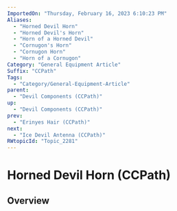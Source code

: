 ```yaml
---
ImportedOn: "Thursday, February 16, 2023 6:10:23 PM"
Aliases:
  - "Horned Devil Horn"
  - "Horned Devil's Horn"
  - "Horn of a Horned Devil"
  - "Cornugon's Horn"
  - "Cornugon Horn"
  - "Horn of a Cornugon"
Category: "General Equipment Article"
Suffix: "CCPath"
Tags:
  - "Category/General-Equipment-Article"
parent:
  - "Devil Components (CCPath)"
up:
  - "Devil Components (CCPath)"
prev:
  - "Erinyes Hair (CCPath)"
next:
  - "Ice Devil Antenna (CCPath)"
RWtopicId: "Topic_2281"
---
```

# Horned Devil Horn (CCPath)
## Overview
